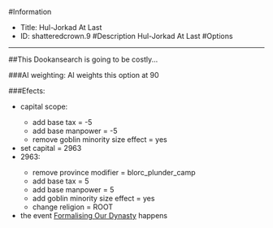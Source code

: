 #Information
 - Title: Hul-Jorkad At Last
 - ID: shatteredcrown.9
#Description
Hul-Jorkad At Last
#Options

___
##This Dookansearch is going to be costly...

###AI weighting:
AI weights this option at 90


###Efects:<ul><li>capital scope:</li><ul><li>add base tax = -5</li><li>add base manpower = -5</li><li>remove goblin minority size effect = yes</li></ul><li>set capital = 2963</li><li>2963:</li><ul><li>remove province modifier = blorc_plunder_camp</li><li>add base tax = 5</li><li>add base manpower = 5</li><li>add goblin minority size effect = yes</li><li>change religion = ROOT</li></ul><li>the event [Formalising Our Dynasty](../events/formalising_our_dynasty.md) happens</li></ul>

